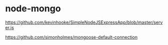 # node-mongo
https://github.com/kevinhooke/SimpleNodeJSExpressApp/blob/master/server.js

https://github.com/simonholmes/mongoose-default-connection